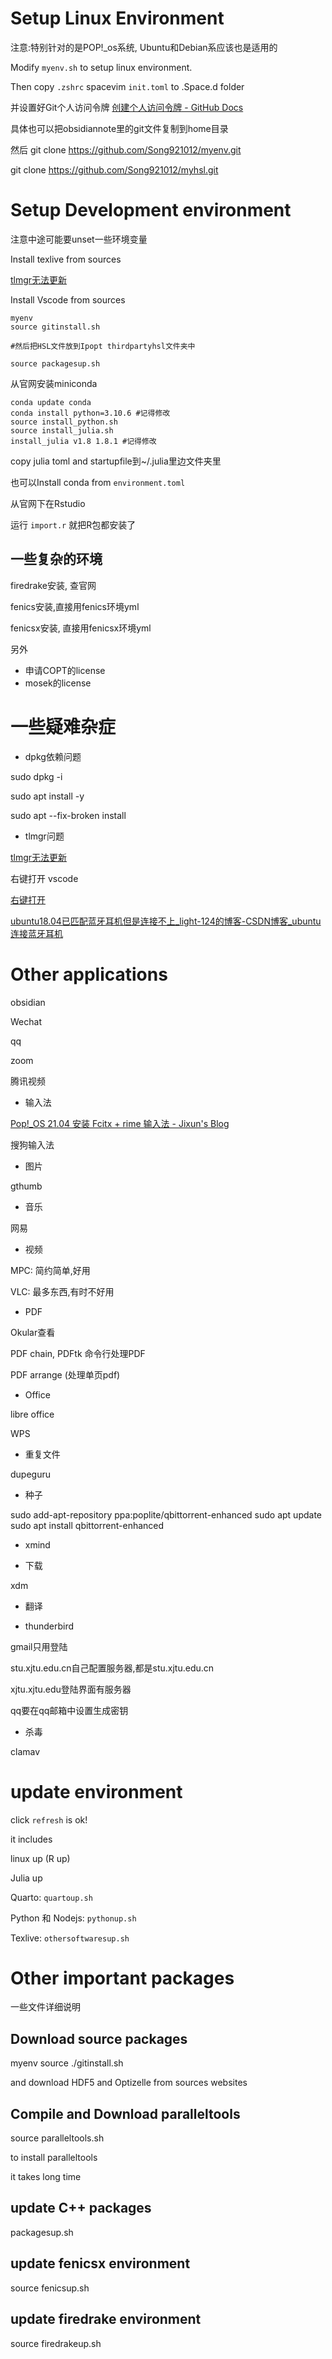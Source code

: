# Setup Linux Environment

注意:特别针对的是POP!_os系统, Ubuntu和Debian系应该也是适用的

Modify `myenv.sh` to setup linux environment.

Then copy `.zshrc`  spacevim `init.toml` to .Space.d folder

并设置好Git个人访问令牌
[创建个人访问令牌 - GitHub Docs](https://docs.github.com/cn/authentication/keeping-your-account-and-data-secure/creating-a-personal-access-token)

具体也可以把obsidiannote里的git文件复制到home目录

然后
git clone <https://github.com/Song921012/myenv.git>

git clone <https://github.com/Song921012/myhsl.git>

# Setup Development environment

注意中途可能要unset一些环境变量

Install texlive from sources

[tlmgr无法更新](https://tex.stackexchange.com/questions/203874/sudo-does-not-find-tlmgr)

Install Vscode from sources

```
myenv
source gitinstall.sh

#然后把HSL文件放到Ipopt thirdpartyhsl文件夹中

source packagesup.sh
```

从官网安装miniconda

```
conda update conda
conda install python=3.10.6 #记得修改
source install_python.sh
source install_julia.sh
install_julia v1.8 1.8.1 #记得修改
```

copy julia toml and startupfile到~/.julia里边文件夹里

也可以Install conda from `environment.toml`

从官网下在Rstudio

运行 `import.r` 就把R包都安装了

## 一些复杂的环境

firedrake安装, 查官网

fenics安装,直接用fenics环境yml

fenicsx安装, 直接用fenicsx环境yml

另外

- 申请COPT的license
- mosek的license

# 一些疑难杂症

- dpkg依赖问题

sudo dpkg -i

sudo apt install -y

sudo apt --fix-broken install

- tlmgr问题

[tlmgr无法更新](https://tex.stackexchange.com/questions/203874/sudo-does-not-find-tlmgr)

右键打开 vscode

[右键打开](https://zhuanlan.zhihu.com/p/143533486)

[ubuntu18.04已匹配蓝牙耳机但是连接不上_light-124的博客-CSDN博客_ubuntu连接蓝牙耳机](https://blog.csdn.net/handsomeandge/article/details/121529718)

# Other applications

obsidian

Wechat

qq

zoom

腾讯视频

- 输入法

[Pop!_OS 21.04 安装 Fcitx + rime 输入法 - Jixun's Blog](https://jixun.uk/posts/2021/pop-os-21-04-install-fcitx-rime/)

搜狗输入法

- 图片

gthumb

- 音乐

网易

- 视频

MPC: 简约简单,好用

VLC: 最多东西,有时不好用

- PDF

Okular查看

PDF chain, PDFtk 命令行处理PDF

PDF arrange (处理单页pdf)

- Office

libre office

WPS

- 重复文件

dupeguru

- 种子

sudo add-apt-repository ppa:poplite/qbittorrent-enhanced
sudo apt update
sudo apt install qbittorrent-enhanced

- xmind

- 下载

xdm

- 翻译

- thunderbird

gmail只用登陆

stu.xjtu.edu.cn自己配置服务器,都是stu.xjtu.edu.cn

xjtu.xjtu.edu登陆界面有服务器

qq要在qq邮箱中设置生成密钥

- 杀毒

clamav

# update environment

click `refresh` is ok!

it includes

linux up (R up)

Julia up

Quarto: `quartoup.sh`

Python 和 Nodejs: `pythonup.sh`

Texlive: `othersoftwaresup.sh`

# Other important packages

一些文件详细说明

## Download source packages

myenv
source ./gitinstall.sh

and download HDF5 and Optizelle from sources websites

## Compile and Download paralleltools

source paralleltools.sh

to install paralleltools

it takes long time

## update C++ packages

packagesup.sh

## update fenicsx environment

source fenicsup.sh

## update firedrake environment

source firedrakeup.sh
